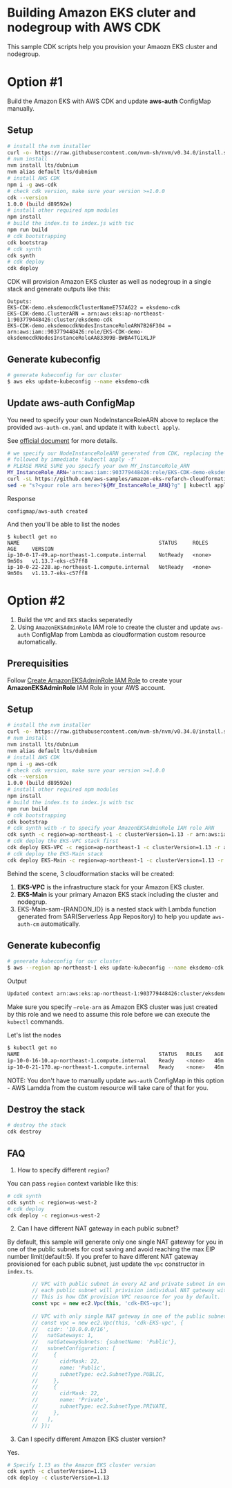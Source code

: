 # Building Amazon EKS cluter and nodegroup with AWS CDK

This sample CDK scripts help you provision your Amaozn EKS cluster and nodegroup.



# Option #1

Build the Amazon EKS with AWS CDK and update **aws-auth** ConfigMap manually.

## Setup

```bash
# install the nvm installer
curl -o- https://raw.githubusercontent.com/nvm-sh/nvm/v0.34.0/install.sh | bash
# nvm install 
nvm install lts/dubnium
nvm alias default lts/dubnium
# install AWS CDK
npm i -g aws-cdk
# check cdk version, make sure your version >=1.0.0
cdk --version
1.0.0 (build d89592e)
# install other required npm modules
npm install
# build the index.ts to index.js with tsc
npm run build
# cdk bootstrapping
cdk bootstrap
# cdk synth
cdk synth
# cdk deploy
cdk deploy
```


CDK will provision Amazon EKS cluster as well as nodegroup in a single stack and generate outputs like this:

```
Outputs:
EKS-CDK-demo.eksdemocdkClusterNameE757A622 = eksdemo-cdk
EKS-CDK-demo.ClusterARN = arn:aws:eks:ap-northeast-1:903779448426:cluster/eksdemo-cdk
EKS-CDK-demo.eksdemocdkNodesInstanceRoleARN7B26F304 = arn:aws:iam::903779448426:role/EKS-CDK-demo-eksdemocdkNodesInstanceRoleAA83309B-BWBA4TG1XLJP
```

## Generate kubeconfig


```bash
# generate kubeconfig for our cluster
$ aws eks update-kubeconfig --name eksdemo-cdk
```

## Update aws-auth ConfigMap

You need to specify your own NodeInstanceRoleARN above to replace the provided `aws-auth-cm.yaml` and update it with `kubectl apply`.


See [official document](https://docs.aws.amazon.com/en_us/eks/latest/userguide/add-user-role.html) for more details.

```bash
# we specify our NodeInstanceRoleARN generated from CDK, replacing the content of aws-auth-cm.yaml on-the-fly 
# followed by immediate 'kubectl apply -f'
# PLEASE MAKE SURE you specify your own MY_InstanceRole_ARN
MY_InstanceRole_ARN='arn:aws:iam::903779448426:role/EKS-CDK-demo-eksdemocdkNodesInstanceRoleAA83309B-BWBA4TG1XLJP'
curl -sL https://github.com/aws-samples/amazon-eks-refarch-cloudformation/raw/master/files/aws-auth-cm.yaml | \
sed -e "s?<your role arn here>?${MY_InstanceRole_ARN}?g" | kubectl apply -f -                                            
```

Response

```
configmap/aws-auth created
```

And then you'll be able to list the nodes
```
$ kubectl get no
NAME                                             STATUS     ROLES    AGE     VERSION
ip-10-0-17-49.ap-northeast-1.compute.internal    NotReady   <none>   9m50s   v1.13.7-eks-c57ff8
ip-10-0-22-228.ap-northeast-1.compute.internal   NotReady   <none>   9m50s   v1.13.7-eks-c57ff8
```



# Option #2

1. Build the `VPC` and `EKS` stacks seperatedly
2. Using `AmazonEKSAdminRole` IAM role to create the cluster and update `aws-auth` ConfigMap from Lambda as cloudformation custom resource automatically.

## Prerequisities

Follow [Create AmazonEKSAdminRole IAM Role](https://github.com/aws-samples/amazon-eks-refarch-cloudformation/blob/master/README.md#create-amazoneksadminrole-iam-role) to create your **AmazonEKSAdminRole** IAM Role in your AWS account.

## Setup

```bash
# install the nvm installer
curl -o- https://raw.githubusercontent.com/nvm-sh/nvm/v0.34.0/install.sh | bash
# nvm install 
nvm install lts/dubnium
nvm alias default lts/dubnium
# install AWS CDK
npm i -g aws-cdk
# check cdk version, make sure your version >=1.0.0
cdk --version
1.0.0 (build d89592e)
# install other required npm modules
npm install
# build the index.ts to index.js with tsc
npm run build
# cdk bootstrapping
cdk bootstrap
# cdk synth with -r to specify your AmazonEKSAdminRole IAM role ARN
cdk synth -c region=ap-northeast-1 -c clusterVersion=1.13 -r arn:aws:iam::903779448426:role/AmazonEKSAdminRole -a index-with-role.js
# cdk deploy the EKS-VPC stack first
cdk deploy EKS-VPC -c region=ap-northeast-1 -c clusterVersion=1.13 -r arn:aws:iam::903779448426:role/AmazonEKSAdminRole -a index-with-role.js
# cdk deploy the EKS-Main stack
cdk deploy EKS-Main -c region=ap-northeast-1 -c clusterVersion=1.13 -r arn:aws:iam::903779448426:role/AmazonEKSAdminRole -a index-with-role.js
```



Behind the scene, 3 cloudformation stacks will be created:

1. **EKS-VPC** is the infrastructure stack for your Amazon EKS cluster.
2. **EKS-Main** is your primary Amazon EKS stack including the cluster and nodegrup.
3. EKS-Main-sam-{RANDON_ID} is a nested stack with Lambda function generated from SAR(Serverless App Repository) to help you update `aws-auth-cm` automatically.



## Generate kubeconfig

```bash
# generate kubeconfig for our cluster
$ aws --region ap-northeast-1 eks update-kubeconfig --name eksdemo-cdk --role-arn arn:aws:iam::903779448426:role/AmazonEKSAdminRole
```

Output

```bash
Updated context arn:aws:eks:ap-northeast-1:903779448426:cluster/eksdemo-cdk in /Users/pahud/.kube/config
```

Make sure you specify `—role-arn` as Amazon EKS cluster was just created by this role and we need to assume this role before we can execute the `kubectl` commands.

Let's list the nodes

```bash
$ kubectl get no
NAME                                             STATUS   ROLES    AGE   VERSION
ip-10-0-16-10.ap-northeast-1.compute.internal    Ready    <none>   46m   v1.13.7-eks-c57ff8
ip-10-0-21-170.ap-northeast-1.compute.internal   Ready    <none>   46m   v1.13.7-eks-c57ff8
```



NOTE: You don't have to manually update `aws-auth` ConfigMap in this option - AWS Lamdda from the custom resource will take care of that for you.



## Destroy the stack

```bash
# destroy the stack
cdk destroy
```


## FAQ

1. How to specify different `region`?

You can pass `region` context variable like this:

```bash
# cdk synth
cdk synth -c region=us-west-2
# cdk deploy
cdk deploy -c region=us-west-2
```

2. Can I have different NAT gateway in each public subnet?

By default, this sample will generate only one single NAT gateway for you in one of the public subnets for cost saving and avoid reaching the max EIP number limit(default:5).
If you prefer to have different NAT gateway provisioned for each public subnet, just update the `vpc` constructor in `index.ts`.

```ts
        // VPC with public subnet in every AZ and private subnet in every AZ
        // each public subnet will privision individual NAT gateway with EIP attached.
        // This is how CDK provision VPC resource for you by default.
        const vpc = new ec2.Vpc(this, 'cdk-EKS-vpc');
        
        // VPC with only single NAT gateway in one of the public subnets
        // const vpc = new ec2.Vpc(this, 'cdk-EKS-vpc', {
        //   cidr: '10.0.0.0/16',
        //   natGateways: 1,
        //   natGatewaySubnets: {subnetName: 'Public'},
        //   subnetConfiguration: [
        //     {
        //       cidrMask: 22,
        //       name: 'Public',
        //       subnetType: ec2.SubnetType.PUBLIC, 
        //     },
        //     {
        //       cidrMask: 22,
        //       name: 'Private',
        //       subnetType: ec2.SubnetType.PRIVATE, 
        //     },
        //   ],
        // });   
```

3. Can I specify different Amazon EKS cluster version?

Yes.

```bash
# Specify 1.13 as the Amazon EKS cluster version
cdk synth -c clusterVersion=1.13
cdk deploy -c clusterVersion=1.13
```
